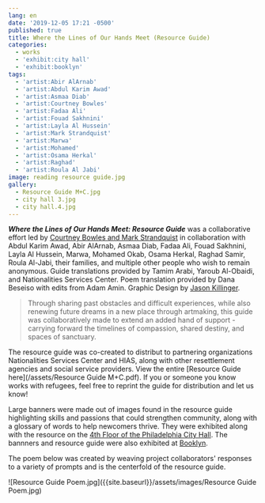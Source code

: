 ```yaml
---
lang: en
date: '2019-12-05 17:21 -0500'
published: true
title: Where the Lines of Our Hands Meet (Resource Guide)
categories:
  - works
  - 'exhibit:city hall'
  - 'exhibit:booklyn'
tags:
  - 'artist:Abir AlArnab'
  - 'artist:Abdul Karim Awad'
  - 'artist:Asmaa Diab'
  - 'artist:Courtney Bowles'
  - 'artist:Fadaa Ali'
  - 'artist:Fouad Sakhnini'
  - 'artist:Layla Al Hussein'
  - 'artist:Mark Strandquist'
  - 'artist:Marwa'
  - 'artist:Mohamed'
  - 'artist:Osama Herkal'
  - 'artist:Raghad'
  - 'artist:Roula Al Jabi'
image: reading resource guide.jpg
gallery:
  - Resource Guide M+C.jpg
  - city hall 3.jpg
  - city hall.4.jpg
---
```

***Where the Lines of Our Hands Meet: Resource Guide*** was a collaborative effort led by [Courtney Bowles and Mark Strandquist](http://peoplespaperco-op.weebly.com/) in collaboration with Abdul Karim Awad, Abir AlArnab, Asmaa Diab, Fadaa Ali, Fouad Sakhnini, Layla Al Hussein, Marwa, Mohamed Okab, Osama Herkal, Raghad Samir, Roula Al-Jabi, their families, and multiple other people who wish to remain anonymous. Guide translations provided by Tamim Arabi, Yaroub Al-Obaidi, and Nationalities Services Center. Poem translation provided by Dana Beseiso with edits from Adam Amin. Graphic Design by [Jason Killinger](https://jasonkillinger.com/).

> Through sharing past obstacles and difficult experiences, while also renewing future dreams in a new place through artmaking, this guide was collaboratively made to extend an added hand of support - carrying forward the timelines of compassion, shared destiny, and spaces of sanctuary.

The resource guide was co-created to distribut to partnering organizations Nationalities Services Center and HIAS, along with other resettlement agencies and social service providers. View the entire [Resource Guide here](/assets/Resource Guide M+C.pdf). If you or someone you know works with refugees, feel free to reprint the guide for distribution and let us know!

Large banners were made out of images found in the resource guide highlighting skills and passions that could strengthen community, along with a glossary of words to help newcomers thrive. They were exhibited along with the resource on the [4th Floor of the Philadelphia City Hall](https://creativephl.org/). The bannners and resource guide were also exhibited at [Booklyn](http://booklyn.org/).

The poem below was created by weaving project collaborators' responses to a variety of prompts and is the centerfold of the resource guide.


![Resource Guide Poem.jpg]({{site.baseurl}}/assets/images/Resource Guide Poem.jpg)


